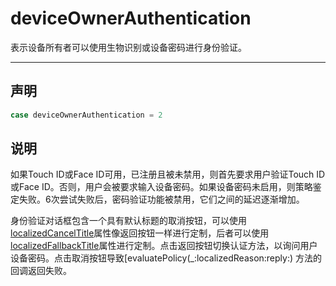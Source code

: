 # deviceOwnerAuthentication

表示设备所有者可以使用生物识别或设备密码进行身份验证。

---
## 声明

```swift
case deviceOwnerAuthentication = 2
```

## 说明

如果Touch ID或Face ID可用，已注册且被未禁用，则首先要求用户验证Touch ID或Face ID。否则，用户会被要求输入设备密码。如果设备密码未启用，则策略鉴定失败。6次尝试失败后，密码验证功能被禁用，它们之间的延迟逐渐增加。

身份验证对话框包含一个具有默认标题的取消按钮，可以使用[localizedCancelTitle]()属性像返回按钮一样进行定制，后者可以使用[localizedFallbackTitle]()属性进行定制。点击返回按钮切换认证方法，以询问用户设备密码。点击取消按钮导致[evaluatePolicy(_:localizedReason:reply:) 方法的回调返回失败。
